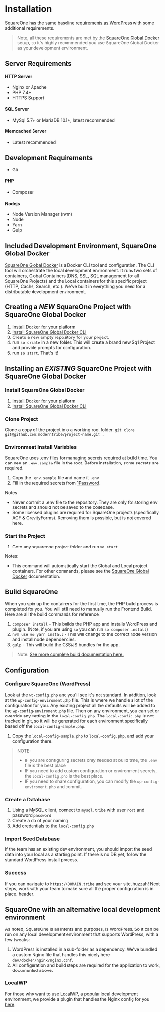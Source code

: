 # Installation

SquareOne has the same baseline [requirements as WordPress](https://wordpress.org/about/requirements/) with some additional requirements.

> Note, all these requirements are met by the [SquareOne Global Docker](https://github.com/moderntribe/square1-global-docker) setup, so it's highly recommended you use SquareOne Global Docker as your development environment.

## Server Requirements

#### HTTP Server
* Nginx or Apache
* PHP 7.4+
* HTTPS Support

#### SQL Server
* MySql 5.7+ or MariaDB 10.1+, latest recommended

#### Memcached Server
* Latest recommended

## Development Requirements

* Git

#### PHP
* Composer

#### Nodejs
* Node Version Manager (nvm)
* Node
* Yarn
* Gulp

## Included Development Environment, SquareOne Global Docker
[SquareOne Global Docker](https://github.com/moderntribe/square1-global-docker) is a Docker CLI tool and configuration. The CLI tool will orchestrate the local development environment. It runs two sets of containers, Global Containers (DNS, SSL, SQL management for all SquareOne Projects) and the Local containers for this specific project (HTTP, Cache, Search, etc.). We've built in everything you need for a distributable development environment.

## Creating a *NEW* SquareOne Project with SquareOne Global Docker

1. [Install Docker for your platform](https://www.docker.com/get-started)
1. [Install SquareOne Global Docker CLI](https://github.com/moderntribe/square1-global-docker#installation)
1. Create a new empty repository for your project.
1. run `so create` in a new folder. This will create a brand new Sq1 Project and provide prompts for configuration.
1. run `so start`. That's it!

## Installing an *EXISTING* SquareOne Project with SquareOne Global Docker

### Install SquareOne Global Docker

1. [Install Docker for your platform](https://www.docker.com/get-started)
1. [Install SquareOne Global Docker CLI](https://github.com/moderntribe/square1-global-docker#installation)

### Clone Project

Clone a copy of the project into a working root folder. `git clone git@github.com:moderntribe/project-name.git .`

### Environment Install Variables

SquareOne uses .env files for managing secrets required at build time. You can see an `.env.sample` file in the root. Before installation, 
some secrets are required.

1. Copy the `.env.sample` file and name it `.env`
2. Fill in the required secrets from [1Password](https://start.1password.com/open/i?a=MTSABMIBDJF4PHQCMXYNWKAL4U&v=k2qbci5enqpfc4am7uvlwt6w4m&i=v67do7z62rd5nb7nrfkeih2uxa&h=moderntribe.1password.com).

Notes
* Never commit a .env file to the repository. They are only for storing env secrets and should not be saved to the codebase.
* Some licensed plugins are required for SquareOne projects (specifically ACF & GravityForms). Removing them is possible, but is not covered here.

### Start the Project

1. Goto any squareone project folder and run `so start`

Notes:
* This command will automatically start the Global and Local project containers. For other commands, please see the [SquareOne Global Docker](https://github.com/moderntribe/square1-global-docker#squareone-docker) documentation.

## Build SquareOne

When you spin up the containers for the first time, the PHP build process is completed for you. You will still need to manually run the Frontend Build. Here are all the build commands for reference:

1. `composer install` - This builds the PHP app and installs WordPress and plugin. (Note, if you are using `so` you can run `so composer install`)
2. `nvm use && yarn install` - This will change to the correct node version and install node dependencies.
3. `gulp` - This will build the CSS/JS bundles for the app.

> Note: [See more complete build documentation here.](docs/getting-started/02_build.md) 

## Configuration

### Configure SquareOne (WordPress)

Look at the `wp-config.php` and you'll see it's not standard. In addition, look at the `wp-config-enviroment.php` file. This is where we handle a lot of the configuration for you.
Any existing project all the defaults will be added to the `wp-config-enviroment.php` file. Then on any environment, you can set or override any setting in the `local-config.php`. 
The `local-config.php` is not tracked in git, so it will be generated for each environment specifically based off the `local-config-sample.php`.

1. Copy the `local-config-sample.php` to `local-config.php`, and add your configuration there.

> NOTE:
>* IF you are configuring secrets only needed at build time, the `.env` file is the best place.
>* IF you need to add custom configuration or environment secrets, the `local-config.php` is the best place.
>* IF you need to share configuration, you can modify the `wp-config-enviroment.php` and commit.

### Create a Database

1. Using a MySQL client, connect to `mysql.tribe` with user `root` and password `password`
2. Create a db of your naming
3. Add credentials to the `local-config.php`

### Import Seed Database

If the team has an existing dev environment, you should import the seed data into your local as a starting point. If there is no DB yet, follow the standard WordPress install process.

### Success

If you can navigate to `https://DOMAIN.tribe` and see your site, huzzah! Next steps, work with your team to make sure all the proper configuration is in place.
header.

## SquareOne with an alternative local development environment

As noted, SquareOne is all intents and purposes, is WordPress. So it can be run on any local development environment that supports WordPress, with a few tweaks:

1. WordPress is installed in a sub-folder as a dependency. We've bundled a custom Nginx file that handles this nicely here `dev/docker/nginx/nginx.conf`.
2. All configuration and build steps are required for the application to work, documented above.

### LocalWP
For those who want to use [LocalWP](https://localwp.com/), a popular local development environment, we provide a plugin that handles the Nginx config for you [here](https://github.com/moderntribe/square-one-localwp-addon). 
